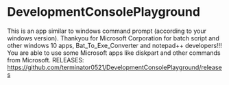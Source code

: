 # DevelopmentConsolePlayground
This is an app similar to windows command prompt (according to your windows version). Thankyou for Microsoft Corporation for batch script and other windows 10
apps, Bat_To_Exe_Converter and notepad++ developers!!! You are able to use some Microsoft apps like diskpart and other commands from Microsoft. 
RELEASES: https://github.com/terminator0521/DevelopmentConsolePlayground/releases
